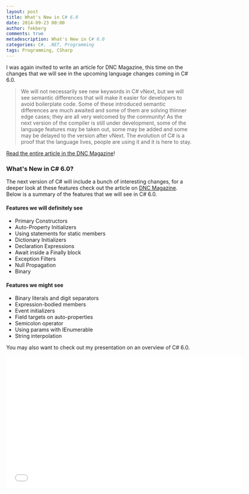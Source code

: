 ```yaml
---
layout: post
title: What's New in C# 6.0
date: 2014-09-23 00:00
author: fekberg
comments: true
metadescription: What's New in C# 6.0
categories: C#, .NET, Programming
tags: Programming, CSharp
---
```

I was again invited to write an article for DNC Magazine, this time on the changes that we will see in the upcoming language changes coming in C# 6.0.

> We will not necessarily see new keywords in C# vNext, but we will see semantic differences that will make it easier for developers to avoid boilerplate code. 
> Some of these introduced semantic differences are much awaited and some of them are solving thinner edge cases; they are all very welcomed by the community! As the next version of the compiler is still under development, some of the language features may be taken out, some may be added and some may be delayed to the version after vNext. 
> The evolution of C# is a proof that the language lives, people are using it and it is here to stay.

<a href="http://www.dotnetcurry.com/showarticle.aspx?ID=1042" target="_blank">Read the entire article in the DNC Magazine</a>!
<!--excerpt-->

### What's New in C# 6.0?
The next version of C# will include a bunch of interesting changes, for a deeper look at these features check out the article on <a href="http://www.dotnetcurry.com/showarticle.aspx?ID=1042" target="_blank">DNC Magazine</a>. Below is a summary of the features that we will see in C# 6.0.

#### Features we will definitely see
* Primary Constructors
* Auto-Property Initializers
* Using statements for static members 
* Dictionary Initializers
* Declaration Expressions
* Await inside a Finally block
* Exception Filters
* Null Propagation
* Binary 

#### Features we might see
* Binary literals and digit separators
* Expression-bodied members
* Event initializers
* Field targets on auto-properties
* Semicolon operator
* Using params with IEnumerable
* String interpolation

You may also want to check out my presentation on an overview of C# 6.0.

<div class="video-container">
<iframe width="640" height="360" src="//www.youtube.com/embed/BA3sL783_Co" frameborder="0" allowfullscreen></iframe>
</div>
